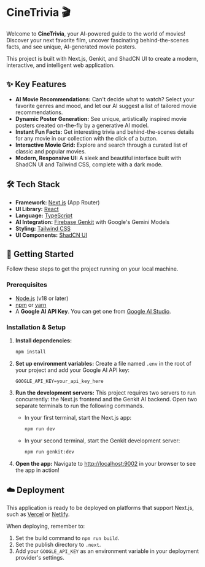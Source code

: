 # CineTrivia 🎬

Welcome to **CineTrivia**, your AI-powered guide to the world of movies! Discover your next favorite film, uncover fascinating behind-the-scenes facts, and see unique, AI-generated movie posters.

This project is built with Next.js, Genkit, and ShadCN UI to create a modern, interactive, and intelligent web application.

## ✨ Key Features

*   **AI Movie Recommendations:** Can't decide what to watch? Select your favorite genres and mood, and let our AI suggest a list of tailored movie recommendations.
*   **Dynamic Poster Generation:** See unique, artistically inspired movie posters created on-the-fly by a generative AI model.
*   **Instant Fun Facts:** Get interesting trivia and behind-the-scenes details for any movie in our collection with the click of a button.
*   **Interactive Movie Grid:** Explore and search through a curated list of classic and popular movies.
*   **Modern, Responsive UI:** A sleek and beautiful interface built with ShadCN UI and Tailwind CSS, complete with a dark mode.

## 🛠️ Tech Stack

*   **Framework:** [Next.js](https://nextjs.org/) (App Router)
*   **UI Library:** [React](https://reactjs.org/)
*   **Language:** [TypeScript](https://www.typescriptlang.org/)
*   **AI Integration:** [Firebase Genkit](https://firebase.google.com/docs/genkit) with Google's Gemini Models
*   **Styling:** [Tailwind CSS](https://tailwindcss.com/)
*   **UI Components:** [ShadCN UI](https://ui.shadcn.com/)

## 🚀 Getting Started

Follow these steps to get the project running on your local machine.

### Prerequisites

*   [Node.js](https://nodejs.org/en/) (v18 or later)
*   [npm](https://www.npmjs.com/) or [yarn](https://yarnpkg.com/)
*   A **Google AI API Key**. You can get one from [Google AI Studio](https://makersuite.google.com/app/apikey).

### Installation & Setup

1.  **Install dependencies:**
    ```bash
    npm install
    ```

2.  **Set up environment variables:**
    Create a file named `.env` in the root of your project and add your Google AI API key:
    ```
    GOOGLE_API_KEY=your_api_key_here
    ```

3.  **Run the development servers:**
    This project requires two servers to run concurrently: the Next.js frontend and the Genkit AI backend. Open two separate terminals to run the following commands.

    *   In your first terminal, start the Next.js app:
        ```bash
        npm run dev
        ```

    *   In your second terminal, start the Genkit development server:
        ```bash
        npm run genkit:dev
        ```

4.  **Open the app:**
    Navigate to [http://localhost:9002](http://localhost:9002) in your browser to see the app in action!

## ☁️ Deployment

This application is ready to be deployed on platforms that support Next.js, such as [Vercel](https://vercel.com/) or [Netlify](https://www.netlify.com/).

When deploying, remember to:
1.  Set the build command to `npm run build`.
2.  Set the publish directory to `.next`.
3.  Add your `GOOGLE_API_KEY` as an environment variable in your deployment provider's settings.

